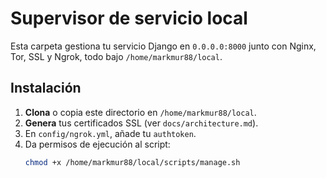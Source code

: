 # Supervisor de servicio local

Esta carpeta gestiona tu servicio Django en `0.0.0.0:8000` junto con Nginx, Tor, SSL y Ngrok, todo bajo `/home/markmur88/local`.

## Instalación

1. **Clona** o copia este directorio en `/home/markmur88/local`.  
2. **Genera** tus certificados SSL (ver `docs/architecture.md`).  
3. En `config/ngrok.yml`, añade tu `authtoken`.  
4. Da permisos de ejecución al script:
   ```bash
   chmod +x /home/markmur88/local/scripts/manage.sh
